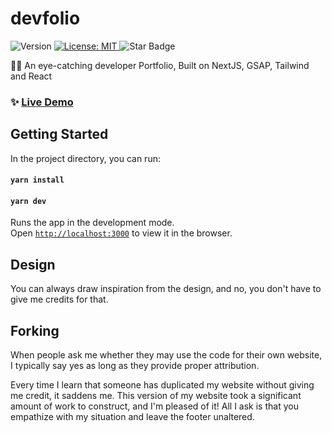 # devfolio

<p>
  <img alt="Version" src="https://img.shields.io/badge/version-0.1.0-blue.svg?cacheSeconds=2592000" />
  <a href="#" target="_blank">
    <img alt="License: MIT" src="https://img.shields.io/badge/License-MIT-yellow.svg" />
  </a>
  <img src="https://img.shields.io/static/v1?label=%F0%9F%8C%9F&message=If%20Useful&style=style=flat&color=BC4E99" alt="Star Badge"/>
</p>

👨‍🎓 An eye-catching developer Portfolio, Built on NextJS, GSAP, Tailwind and React

### ✨ [Live Demo](http://www.DarshanNayak.me/)

## Getting Started

In the project directory, you can run:

#### `yarn install`

#### `yarn dev`

Runs the app in the development mode.\
Open [`http://localhost:3000`](http://localhost:3000) to view it in the browser.

## Design

You can always draw inspiration from the design, and no, you don't have to give me credits for that.

## Forking

When people ask me whether they may use the code for their own website, I typically say yes as long as they provide proper attribution.

Every time I learn that someone has duplicated my website without giving me credit, it saddens me. This version of my website took a significant amount of work to construct, and I'm pleased of it! All I ask is that you empathize with my situation and leave the footer unaltered.
